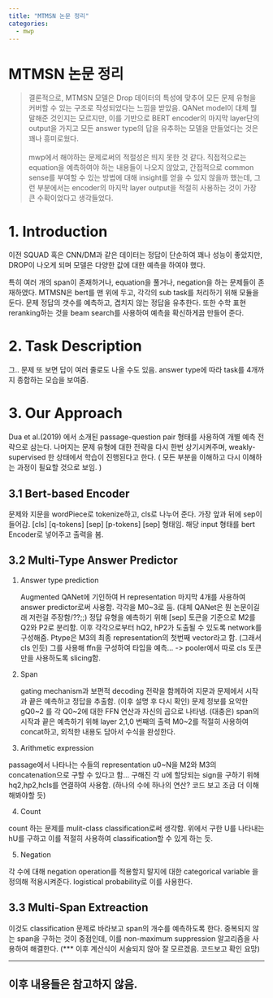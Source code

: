 ```yaml
---
title: "MTMSN 논문 정리"
categories:
  - mwp
---
```


# MTMSN 논문 정리

> 결론적으로, MTMSN 모델은 Drop 데이터의 특성에 맞추어 모든 문제 유형을 커버할 수 있는 구조로 작성되었다는 느낌을 받았음. QANet model이 대체 뭘 말해준 것인지는 모르지만, 이를 기반으로 BERT encoder의 마지막 layer단의 output을  가지고 모든 answer type의 답을 유추하는 모델을 만들었다는 것은 꽤나 흥미로웠다.<br><br>
mwp에서 해야하는 문제로써의 적절성은 띄지 못한 것 같다. 직접적으로는 equation을 예측하여야 하는 내용들이 나오지 않았고, 간접적으로 common sense를 부여할 수 있는 방법에 대해 insight를 얻을 수 있지 않을까 했는데, 그런 부분에서는 encoder의 마지막 layer output을 적절히 사용하는 것이 가장 큰 수확이었다고 생각들었다.

# 1. Introduction

이전 SQUAD 혹은 CNN/DM과 같은 데이터는 정답이 단순하여 꽤나 성능이 좋았지만, DROP이 나오게 되며 모델은 다양한 값에 대한 예측을 하여야 했다.

특히 여러 개의 span이 존재하거나, equation을 풀거나, negation을 하는 문제들이 존재하였다. MTMSN은 bert를 맨 위에 두고, 각각의 sub task를 처리하기 위해 모듈을 둔다. 문제 정답의 갯수를 예측하고, 겹치지 않는 정답을 유추한다.  또한 수학 표현 reranking하는 것을 beam search를 사용하여 예측을 확신하게끔 만들어 준다.



# 2. Task Description

  그.. 문제 또 보면 답이 여러 줄로도 나올 수도 있음.  answer type에 따라 task를 4개까지 종합하는 모습을 보여줌.



# 3. Our Approach

Dua et al.(2019) 에서 소개된 passage-question pair 형태를 사용하여 개별 예측 전략으로 삼는다. 나머지는 문제 유형에 대한 전략을 다시 한번 상기시켜주며, weakly-supervised 한 상태에서 학습이 진행된다고 한다. ( 모든 부분을 이해하고 다시 이해하는 과정이 필요할 것으로 보임. )

## 3.1 Bert-based Encoder

문제와 지문을 wordPiece로 tokenize하고, cls로 나누어 준다. 가장 앞과 뒤에 sep이 들어감. [cls] [q-tokens] [sep] [p-tokens] [sep] 형태임.  해당 input 형태를 bert Encoder로 넣어주고 출력을 봄.



## 3.2 Multi-Type Answer Predictor

1. Answer type prediction

   Augmented QANet에 기인하여 H representation 마지막 4개를 사용하여 answer predictor로써 사용함. 각각을 M0~3로 둠.  (대체 QANet은 뭔 논문이길래 저런걸 주장함/??;;) 정답 유형을 예측하기 위해 [sep] 토큰을 기준으로 M2를  Q2와 P2로 분리함.     이후 각각으로부터 hQ2, hP2가 도출될 수 있도록 network를 구성해줌. Ptype은 M3의 최종 representation의 첫번째 vector라고 함. (그래서 cls 인듯) 그를 사용해 ffn을 구성하여 타입을 예측...
  -> pooler에서 따로 cls 토큰만을 사용하도록 slicing함.

2. Span

   gating mechanism과 보편적 decoding 전략을 함께하여 지문과 문제에서 시작과 끝은 예측하고 정답을 추출함. (이후 설명 후 다시 확인) 문제 정보를 요약한 gQ0~2 를 각 Q0~2에 대한 FFN 연산과 자신의 곱으로 나타냄. (대충은) span의 시작과 끝은 예측하기 위해 layer 2,1,0 번째의 출력 M0~2를 적절히 사용하여 concat하고, 외적한 내용도 담아서 수식을 완성한다.

3. Arithmetic expression

  passage에서 나타나는 수들의 representation u0~N을 M2와 M3의 concatenation으로 구할 수 있다고 함... 구해진 각 u에 할당되는 sign을 구하기 위해 hq2,hp2,hcls를 연결하여 사용함. (하나의 수에 하나의 연산? 코드 보고 조금 더 이해해봐야할 듯)

4. Count

  count 하는 문제를 mulit-class classification로써 생각함. 위에서 구한 U를 나타내는 hU를 구하고 이를 적절히 사용하여 classification할 수 있게 하는 듯.

5. Negation

  각 수에 대해 negation operation를 적용할지 말지에 대한 categorical variable 을 정의해 적용시켜준다. logistical probability로 이를 사용한다.

## 3.3 Multi-Span Extreaction

  이것도 classification 문제로 바라보고 span의 개수를 예측하도록 한다. 중복되지 않는 span을 구하는 것이 중점인데, 이를 non-maximum suppression 알고리즘을 사용하여 해결한다. (*** 이후 계산식이 서술되지 않아 잘 모르겠음. 코드보고 확인 요망)

--------
## 이후 내용들은 참고하지 않음.

<br>


  
